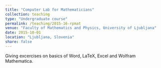 ```yaml
---
title: "Computer Lab for Mathematicians"
collection: teaching
type: "Undergraduate course"
permalink: /teaching/2015-16-rpmat
venue: "Faculty of Mathematics and Physics, University of Ljubljana"
date: 2015-10-01
location: "Ljubljana, Slovenia"
share: false
---
```


Giving excercises on basics of Word, LaTeX, Excel and Wolfram Mathematica.
